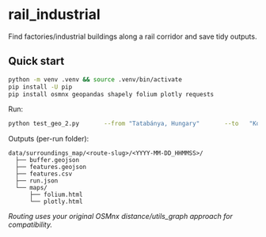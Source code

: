 # rail_industrial

Find factories/industrial buildings along a rail corridor and save tidy outputs.

## Quick start

```bash
python -m venv .venv && source .venv/bin/activate
pip install -U pip
pip install osmnx geopandas shapely folium plotly requests
```

Run:
```bash
python test_geo_2.py       --from "Tatabánya, Hungary"       --to   "Komárom, Hungary"       --buffer 200       --pad 0.25       --outdir data/surroundings_map
```

Outputs (per-run folder):
```
data/surroundings_map/<route-slug>/<YYYY-MM-DD_HHMMSS>/
  ├── buffer.geojson
  ├── features.geojson
  ├── features.csv
  ├── run.json
  └── maps/
      ├── folium.html
      └── plotly.html
```

*Routing uses your original OSMnx distance/utils_graph approach for compatibility.*
